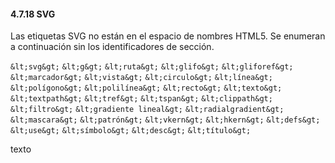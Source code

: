 #### 4.7.18 SVG<a name="4718-svg"></a>

Las etiquetas SVG no están en el espacio de nombres HTML5. Se enumeran a continuación sin los identificadores de sección.

`&lt;svg&gt;`
`&lt;g&gt;`
`&lt;ruta&gt;`
`&lt;glifo&gt;`
`&lt;gliforef&gt;`
`&lt;marcador&gt;`
`&lt;vista&gt;`
`&lt;circulo&gt;`
`&lt;línea&gt;`
`&lt;polígono&gt;`
`&lt;polilínea&gt;`
`&lt;recto&gt;`
`&lt;texto&gt;`
`&lt;textpath&gt;`
`&lt;tref&gt;`
`&lt;tspan&gt;`
`&lt;clippath&gt;`
`&lt;filtro&gt;`
`&lt;gradiente lineal&gt;`
`&lt;radialgradient&gt;`
`&lt;mascara&gt;`
`&lt;patrón&gt;`
`&lt;vkern&gt;`
`&lt;hkern&gt;`
`&lt;defs&gt;`
`&lt;use&gt;`
`&lt;símbolo&gt;`
`&lt;desc&gt;`
`&lt;título&gt;`

texto
